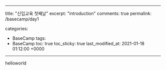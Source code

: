 
---
title:  "신입교육 첫째날"
excerpt: "introduction"
comments: true
permalink: /basecamp/day1

categories:
  - BaseCamp
tags: 
  - BaseCamp
toc: true
toc_sticky: true
last_modified_at:  2021-01-18 01:12:00 +0000
---


helloworld

